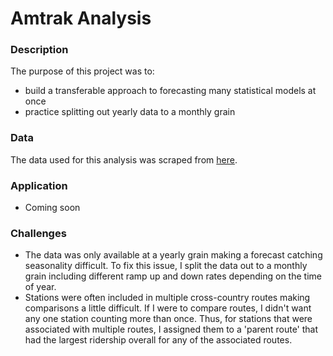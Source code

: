 # Amtrak Analysis


### Description

The purpose of this project was to:
- build a transferable approach to forecasting many statistical models at once 
- practice splitting out yearly data to a monthly grain


### Data

The data used for this analysis was scraped from [here](https://www.railpassengers.org/resources/ridership-statistics/).

### Application
- Coming soon

### Challenges

- The data was only available at a yearly grain making a forecast catching seasonality difficult.  To fix this issue, I split the data out to a monthly grain including different ramp up and down rates depending on the time of year.
- Stations were often included in multiple cross-country routes making comparisons a little difficult.  If I were to compare routes, I didn't want any one station counting more than once.  Thus, for stations that were associated with multiple routes, I assigned them to a 'parent route' that had the largest ridership overall for any of the associated routes.


